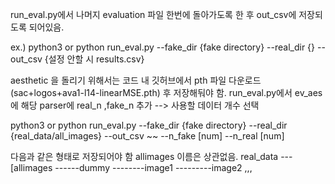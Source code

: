 run_eval.py에서 나머지 evaluation 파일 한번에 돌아가도록 한 후 out_csv에 저장되도록 되어있음.

ex.) python3 or python run_eval.py --fake_dir {fake directory} --real_dir {} --out_csv {설정 안할 시 results.csv}

aesthetic 을 돌리기 위해서는 코드 내 깃허브에서 pth 파일 다운로드 (sac+logos+ava1-l14-linearMSE.pth) 후 저장해둬야 함.
run_eval.py에서 ev_aes에 해당
parser에 real_n ,fake_n 추가 --> 사용할 데이터 개수 선택

python3 or python run_eval.py --fake_dir {fake directory} --real_dir {real_data/all_images} --out_csv ~~ --n_fake [num] --n_real [num]

다음과 같은 형태로 저장되어야 함 allimages 이름은 상관없음.
real_data
---[allimages
------dummy
--------image1
---------image2
      ,,,
